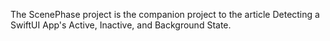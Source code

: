 The ScenePhase project is the companion project to the article Detecting a SwiftUI App's Active, Inactive, and Background State.
